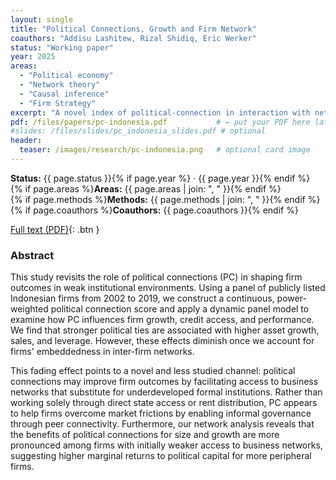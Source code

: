 ```yaml
---
layout: single
title: "Political Connections, Growth and Firm Network"
coauthors: "Addisu Lashitew, Rizal Shidiq, Eric Werker"
status: "Working paper"
year: 2025
areas:
  - "Political economy"
  - "Network theory"
  - "Causal inference"
  - "Firm Strategy"
excerpt: "A novel index of political-connection in interaction with network structure; connections align with size and growth, more fruitful for firms in the peripheries of the business network."
pdf: /files/papers/pc-indonesia.pdf           # ← put your PDF here later
#slides: /files/slides/pc_indonesia_slides.pdf # optional
header:
  teaser: /images/research/pc-indonesia.png   # optional card image
---
```

**Status:** {{ page.status }}{% if page.year %} · {{ page.year }}{% endif %}  
{% if page.areas %}**Areas:** {{ page.areas | join: ", " }}{% endif %}  
{% if page.methods %}**Methods:** {{ page.methods | join: ", " }}{% endif %}  
{% if page.coauthors %}**Coauthors:** {{ page.coauthors }}{% endif %}

[Full text (PDF)](/files/papers/pc-indonesia.pdf){: .btn }

### Abstract
This study revisits the role of political connections (PC) in shaping firm outcomes in weak institutional environments. Using a panel of publicly listed Indonesian firms from 2002 to 2019, we construct a continuous, power-weighted political connection score and apply a dynamic panel model to examine how PC influences firm growth, credit access, and performance. We find that stronger political ties are associated with higher asset growth, sales, and leverage. However, these effects diminish once we account for firms' embeddedness in inter-firm networks.

This fading effect points to a novel and less studied channel: political connections may improve firm outcomes by facilitating access to business networks that substitute for underdeveloped formal institutions. Rather than working solely through direct state access or rent distribution, PC appears to help firms overcome market frictions by enabling informal governance through peer connectivity. Furthermore, our network analysis reveals that the benefits of political connections for size and growth are more pronounced among firms with initially weaker access to business networks, suggesting higher marginal returns to political capital for more peripheral firms.
